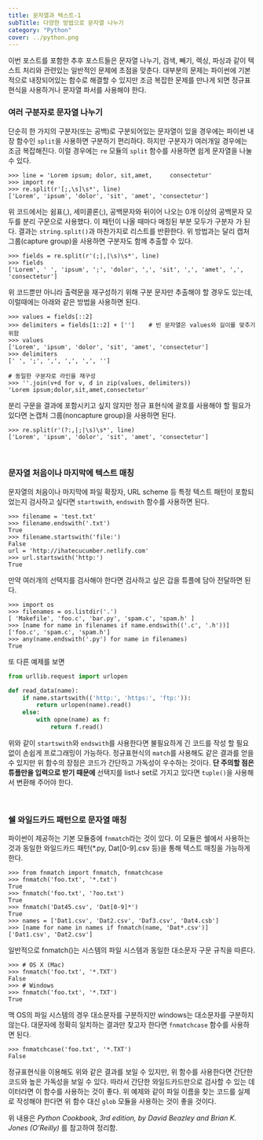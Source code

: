 ```yaml
---
title: 문자열과 텍스트-1
subTitle: 다양한 방법으로 문자열 나누기
category: "Python"
cover: ../python.png
---
```


이번 포스트를 포함한 추후 포스트들은 문자열 나누기, 검색, 빼기, 렉싱, 파싱과 같이 텍스트 처리와 관련있는 일반적인 문제에 초점을 맞춘다. 대부분의 문제는 파이썬에 기본적으로 내장되어있는 함수로 해결할 수 있지만 조금 복잡한 문제를 만나게 되면 정규표현식을 사용하거나 문자열 파서를 사용해야 한다.
<br>


### 여러 구분자로 문자열 나누기
단순히 한 가지의 구분자(또는 공백)로 구분되어있는 문자열이 있을 경우에는 파이썬 내장 함수인 `split`을 사용하면 구분하기 편리하다. 하지만 구분자가 여러개일 경우에는 조금 복잡해진다. 이럴 경우에는 `re` 모듈의 `split` 함수를 사용하면 쉽게 문자열을 나눌 수 있다.
```
>>> line = 'Lorem ipsum; dolor, sit,amet,     consectetur'
>>> import re
>>> re.split(r'[;,\s]\s*', line)
['Lorem', 'ipsum', 'dolor', 'sit', 'amet', 'consectetur']
```
위 코드에서는 쉼표(,), 세미콜론(;), 공백문자와 뒤이어 나오는 0개 이상의 공백문자 모두를 분리 구문으로 사용했다. 이 패턴이 나올 때마다 매칭된 부분 모두가 구분자 가 된다. 결과는 `string.split()`과 마찬가지로 리스트를 반환한다. 위 방법과는 달리 캡처 그룹(capture group)을 사용하면 구분자도 함께 추출할 수 있다.
```
>>> fields = re.split(r'(;|,|\s)\s*', line)
>>> fields
['Lorem', ' ', 'ipsum', ';', 'dolor', ',', 'sit', ',', 'amet', ',', 'consectetur']
```
위 코드뿐만 아니라 출력문을 재구성하기 위해 구분 문자만 추출해야 할 경우도 있는데, 이럴때에는 아래와 같은 방법을 사용하면 된다.
```
>>> values = fields[::2]
>>> delimiters = fields[1::2] + ['']    # 빈 문자열은 values와 길이를 맞추기 위함
>>> values
['Lorem', 'ipsum', 'dolor', 'sit', 'amet', 'consectetur']
>>> delimiters
[' ', ';', ',', ',', ',', '']

# 동일한 구분자로 라인을 재구성
>>> ''.join(v+d for v, d in zip(values, delimiters))
'Lorem ipsum;dolor,sit,amet,consectetur'
```
분리 구문을 결과에 포함시키고 싶지 않지만 정규 표현식에 괄호를 사용해야 할 필요가 있다면 논캡처 그룹(noncapture group)을 사용하면 된다.
```
>>> re.split(r'(?:,|;|\s)\s*', line)
['Lorem', 'ipsum', 'dolor', 'sit', 'amet', 'consectetur']
```
<br>


### 문자열 처음이나 마지막에 텍스트 매칭
문자열의 처음이나  마지막에 파일 확장자, URL scheme 등 특정 텍스트 패턴이 포함되었는지 검사하고 싶다면 `startswith`, `endswith` 함수를 사용하면 된다.
```
>>> filename = 'test.txt'
>>> filename.endswith('.txt')
True
>>> filename.startswith('file:')
False
url = 'http://ihatecucumber.netlify.com'
>>> url.startswith('http:')
True
```
만약 여러개의 선택지를 검사해야 한다면 검사하고 싶은 갑을 튜플에 담아 전달하면 된다.
```
>>> import os
>>> filenames = os.listdir('.')
[ 'Makefile', 'foo.c', 'bar.py', 'spam.c', 'spam.h' ]
>>> [name for name in filenames if name.endswith(('.c', '.h'))]
['foo.c', 'spam.c', 'spam.h']
>>> any(name.endswith('.py') for name in filenames)
True
```
또 다른 예제를 보면
```python
from urllib.request import urlopen

def read_data(name):
    if name.startswith(('http:', 'https:', 'ftp:')):
        return urlopen(name).read()
    else:
        with opne(name) as f:
            return f.read()
```
위와 같이 `startswith`와 `endswith`를 사용한다면 불필요하게 긴 코드를 작성 할 필요 없이 손쉽게 프로그래밍이 가능하다. 정규표현식의 `match`를 사용해도 같은 결과를 얻을 수 있지만 위 함수의 장점은 코드가 간단하고 가독성이 우수하는 것이다. **단 주의할 점은 튜플만을 입력으로 받기 때문에** 선택지를 list나 set로 가지고 있다면 `tuple()`을 사용해서 변환해 주어야 한다.

<br>



### 쉘 와일드카드 패턴으로 문자열 매칭
파이썬이 제공하는 기본 모듈중에 `fnmatch`라는 것이 있다. 이 모듈은 쉘에서 사용하는 것과 동일한 와일드카드 패턴(*.py, Dat[0-9].csv 등)을 통해 텍스트 매칭을 가능하게 한다.
```
>>> from fnmatch import fnmatch, fnmatchcase
>>> fnmatch('foo.txt', '*.txt')
True
>>> fnmatch('foo.txt', '?oo.txt')
True
>>> fnmatch('Dat45.csv', 'Dat[0-9]*')
True
>>> names = ['Dat1.csv', 'Dat2.csv', 'Daf3.csv', 'Dat4.csb']
>>> [name for name in names if fnmatch(name, 'Dat*.csv')]
['Dat1.csv', 'Dat2.csv']
```
일반적으로 fnmatch()는 시스템의 파일 시스템과 동일한 대소문자 구문 규칙을 따른다.
```
>>> # OS X (Mac)
>>> fnmatch('foo.txt', '*.TXT')
False
>>> # Windows
>>> fnmatch('foo.txt', '*.TXT')
True
```
맥 OS의 파일 시스템의 경우 대소문자를 구분하지만 windows는 대소문자를 구분하지 않는다. 대문자에 정확히 일치하는 결과만 찾고자 한다면 `fnmatchcase` 함수를 사용하면 된다.
```
>>> fnmatchcase('foo.txt', '*.TXT')
False
```
정규표현식을 이용해도 위와 같은 결과를 보일 수 있지만, 위 함수를 사용한다면 간단한 코드와 높은 가독성을 보일 수 있다. 따라서 간단한 와일드카드만으로 검사할 수 있는 데이터라면 이 함수를 사용하는 것이 좋다. 위 예제와 같이 파일 이름을 찾는 코드를 실제로 작성해야 한다면 위 함수 대신 `glob` 모듈을 사용하는 것이 좋을 것이다.
<br>

위 내용은 *Python Cookbook, 3rd edition, by David Beazley and Brian K. Jones (O'Reilly)* 를 참고하여 정리함.